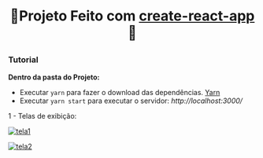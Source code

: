 <h1 align="center">

  **🌟Projeto Feito com [create-react-app](https://github.com/facebook/create-react-app) 🌟**

</h1>

### Tutorial

**Dentro da pasta do Projeto:**

- Executar `yarn` para fazer o download das dependências. [Yarn](https://yarnpkg.com/)
- Executar `yarn start` para executar o servidor: *http://localhost:3000/*

1 - Telas de exibição: <br>

[![tela1](https://raw.githubusercontent.com/rickson-simoes/swapi_starwars/master/imgs_exemplo/img1.png "img1")](https://raw.githubusercontent.com/rickson-simoes/swapi_starwars/master/imgs_exemplo/img1.png "img1")


[![tela2](https://raw.githubusercontent.com/rickson-simoes/swapi_starwars/master/imgs_exemplo/img2.png "img2")](https://raw.githubusercontent.com/rickson-simoes/swapi_starwars/master/imgs_exemplo/img2.png "img2")
